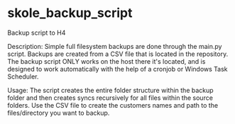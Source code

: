 # skole_backup_script
Backup script to H4

Description:
Simple full filesystem backups are done through the main.py script. Backups are created from a CSV file that is located in the repository. The backup script ONLY works on the host there it's located, and is designed to work automatically with the help of a cronjob or Windows Task Scheduler. 

Usage:
The script creates the entire folder structure within the backup folder and then creates syncs recursively for all files within the source folders. Use the CSV file to create the customers names and path to the files/directory you want to backup.
